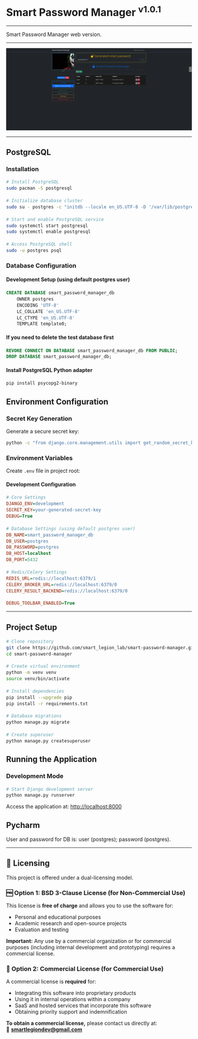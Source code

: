 # Smart Password Manager <sup>v1.0.1</sup>

---

Smart Password Manager web version.

---

![LOGO](https://github.com/smartlegionlab/smart-password-manager/raw/master/data/images/smart_password_manager.png)

---

## PostgreSQL

### Installation

```bash
# Install PostgreSQL
sudo pacman -S postgresql

# Initialize database cluster
sudo su - postgres -c "initdb --locale en_US.UTF-8 -D '/var/lib/postgres/data'"

# Start and enable PostgreSQL service
sudo systemctl start postgresql
sudo systemctl enable postgresql

# Access PostgreSQL shell
sudo -u postgres psql
```

### Database Configuration

#### Development Setup (using default postgres user)

```sql
CREATE DATABASE smart_password_manager_db
    OWNER postgres
    ENCODING 'UTF-8'
    LC_COLLATE 'en_US.UTF-8'
    LC_CTYPE 'en_US.UTF-8'
    TEMPLATE template0;
```

#### If you need to delete the test database first

```sql
REVOKE CONNECT ON DATABASE smart_password_manager_db FROM PUBLIC;
DROP DATABASE smart_password_manager_db;
```

#### Install PostgreSQL Python adapter
```bash
pip install psycopg2-binary
```

## Environment Configuration

### Secret Key Generation

Generate a secure secret key:
```bash
python -c "from django.core.management.utils import get_random_secret_key; print(get_random_secret_key())"
```

### Environment Variables

Create `.env` file in project root:

#### Development Configuration
```ini
# Core Settings
DJANGO_ENV=development
SECRET_KEY=your-generated-secret-key
DEBUG=True

# Database Settings (using default postgres user)
DB_NAME=smart_password_manager_db
DB_USER=postgres
DB_PASSWORD=postgres
DB_HOST=localhost
DB_PORT=5432

# Redis/Celery Settings
REDIS_URL=redis://localhost:6379/1
CELERY_BROKER_URL=redis://localhost:6379/0
CELERY_RESULT_BACKEND=redis://localhost:6379/0

DEBUG_TOOLBAR_ENABLED=True
```

***

## Project Setup

```bash
# Clone repository
git clone https://github.com/smart_legion_lab/smart-password-manager.git
cd smart-password-manager

# Create virtual environment
python -m venv venv
source venv/bin/activate

# Install dependencies
pip install --upgrade pip
pip install -r requirements.txt

# Database migrations
python manage.py migrate

# Create superuser
python manage.py createsuperuser
```

## Running the Application

### Development Mode
```bash
# Start Django development server
python manage.py runserver
```

Access the application at: [http://localhost:8000](http://localhost:8000)


## Pycharm

User and password for DB is: user (postgres); password (postgres).

***

## 📜 Licensing

This project is offered under a dual-licensing model.

### 🆓 Option 1: BSD 3-Clause License (for Non-Commercial Use)
This license is **free of charge** and allows you to use the software for:
- Personal and educational purposes
- Academic research and open-source projects
- Evaluation and testing

**Important:** Any use by a commercial organization or for commercial purposes 
(including internal development and prototyping) requires a commercial license.

### 💼 Option 2: Commercial License (for Commercial Use)
A commercial license is **required** for:
- Integrating this software into proprietary products
- Using it in internal operations within a company
- SaaS and hosted services that incorporate this software
- Obtaining priority support and indemnification

**To obtain a commercial license,** please contact us directly at:  
📧 **smartlegiondev@gmail.com**
